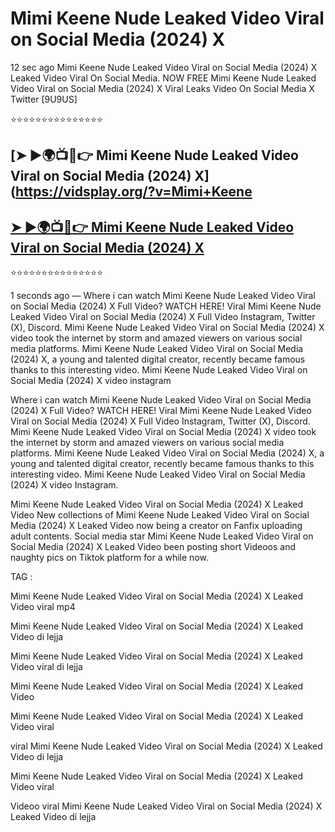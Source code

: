 ﻿# Mimi Keene Nude Leaked Video Viral on Social Media (2024) X



12 sec ago Mimi Keene Nude Leaked Video Viral on Social Media (2024) X Leaked Video Viral On Social Media. NOW FREE Mimi Keene Nude Leaked Video Viral on Social Media (2024) X Viral Leaks Video On Social Media X Twitter [9U9US]

⭐⭐⭐⭐⭐⭐⭐⭐⭐⭐⭐⭐⭐⭐⭐

## [➤ ►🌍📺📱👉 Mimi Keene Nude Leaked Video Viral on Social Media (2024) X](https://vidsplay.org/?v=Mimi+Keene

## [➤ ►🌍📺📱👉 Mimi Keene Nude Leaked Video Viral on Social Media (2024) X](https://vidsplay.org/?v=Mimi+Keene)


⭐⭐⭐⭐⭐⭐⭐⭐⭐⭐⭐⭐⭐⭐⭐



1 seconds ago — Where i can watch Mimi Keene Nude Leaked Video Viral on Social Media (2024) X Full Video? WATCH HERE! Viral Mimi Keene Nude Leaked Video Viral on Social Media (2024) X Full Video Instagram, Twitter (X), Discord. Mimi Keene Nude Leaked Video Viral on Social Media (2024) X video took the internet by storm and amazed viewers on various social media platforms. Mimi Keene Nude Leaked Video Viral on Social Media (2024) X, a young and talented digital creator, recently became famous thanks to this interesting video. Mimi Keene Nude Leaked Video Viral on Social Media (2024) X video instagram

Where i can watch Mimi Keene Nude Leaked Video Viral on Social Media (2024) X Full Video? WATCH HERE! Viral Mimi Keene Nude Leaked Video Viral on Social Media (2024) X Full Video Instagram, Twitter (X), Discord. Mimi Keene Nude Leaked Video Viral on Social Media (2024) X video took the internet by storm and amazed viewers on various social media platforms. Mimi Keene Nude Leaked Video Viral on Social Media (2024) X, a young and talented digital creator, recently became famous thanks to this interesting video. Mimi Keene Nude Leaked Video Viral on Social Media (2024) X video Instagram.

Mimi Keene Nude Leaked Video Viral on Social Media (2024) X Leaked Video New collections of Mimi Keene Nude Leaked Video Viral on Social Media (2024) X Leaked Video now being a creator on Fanfix uploading adult contents. Social media star Mimi Keene Nude Leaked Video Viral on Social Media (2024) X Leaked Video been posting short Videoos and naughty pics on Tiktok platform for a while now.

TAG :

 

Mimi Keene Nude Leaked Video Viral on Social Media (2024) X Leaked Video viral mp4

 

Mimi Keene Nude Leaked Video Viral on Social Media (2024) X Leaked Video di lejja

 

Mimi Keene Nude Leaked Video Viral on Social Media (2024) X Leaked Video viral di lejja

 

Mimi Keene Nude Leaked Video Viral on Social Media (2024) X Leaked Video

 

Mimi Keene Nude Leaked Video Viral on Social Media (2024) X Leaked Video viral

 

viral Mimi Keene Nude Leaked Video Viral on Social Media (2024) X Leaked Video di lejja

 

Mimi Keene Nude Leaked Video Viral on Social Media (2024) X Leaked Video viral

 

Videoo viral Mimi Keene Nude Leaked Video Viral on Social Media (2024) X Leaked Video di lejja
